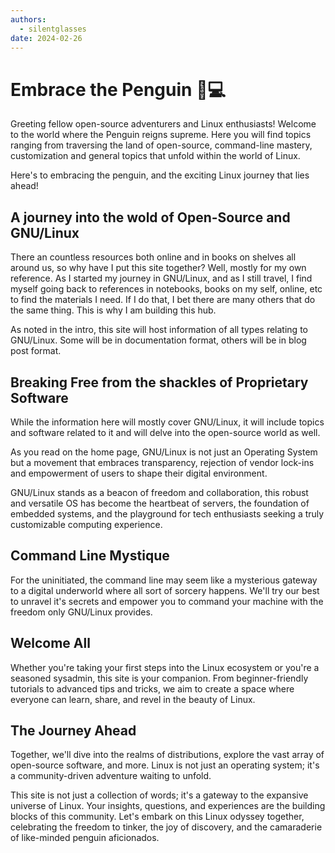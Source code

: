 ```yaml
---
authors:
  - silentglasses
date: 2024-02-26
---
```


# Embrace the Penguin 🐧💻

Greeting fellow open-source adventurers and Linux enthusiasts! Welcome to the world where the Penguin reigns supreme. Here you will find topics ranging from traversing the land of open-source, command-line mastery, customization and general topics that unfold within the world of Linux.

Here's to embracing the penguin, and the exciting Linux journey that lies ahead!
<!-- more -->
## A journey into the wold of Open-Source and GNU/Linux

There an countless resources both online and in books on shelves all around us, so why have I put this site together?  Well, mostly for my own reference. As I started my journey in GNU/Linux, and as I still travel, I find myself going back to references in notebooks, books on my self, online, etc to find the materials I need. If I do that, I bet there are many others that do the same thing. This is why I am building this hub.

As noted in the intro, this site will host information of all types relating to GNU/Linux. Some will be in documentation format, others will be in blog post format.

## Breaking Free from the shackles of Proprietary Software

While the information here will mostly cover GNU/Linux, it will include topics and software related to it and will delve into the open-source world as well.

As you read on the home page, GNU/Linux is not just an Operating System but a movement that embraces transparency, rejection of vendor lock-ins and empowerment of users to shape their digital environment.

GNU/Linux stands as a beacon of freedom and collaboration, this robust and versatile OS has become the heartbeat of servers, the foundation of embedded systems, and the playground for tech enthusiasts seeking a truly customizable computing experience.

## Command Line Mystique

For the uninitiated, the command line may seem like a mysterious gateway to a digital underworld where all sort of sorcery happens. We'll try our best to unravel it's secrets and empower you to command your machine with the freedom only GNU/Linux provides.

## Welcome All

Whether you're taking your first steps into the Linux ecosystem or you're a seasoned sysadmin, this site is your companion. From beginner-friendly tutorials to advanced tips and tricks, we aim to create a space where everyone can learn, share, and revel in the beauty of Linux.

## The Journey Ahead

Together, we'll dive into the realms of distributions, explore the vast array of open-source software, and more. Linux is not just an operating system; it's a community-driven adventure waiting to unfold.

This site is not just a collection of words; it's a gateway to the expansive universe of Linux. Your insights, questions, and experiences are the building blocks of this community. Let's embark on this Linux odyssey together, celebrating the freedom to tinker, the joy of discovery, and the camaraderie of like-minded penguin aficionados.

